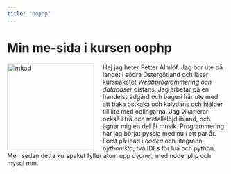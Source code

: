 ```yaml
---
title: "oophp"
...
```

Min me-sida i kursen oophp
=========================

<img src="img/me0.jpg" alt="mitad" style="width:200px; float:left; padding-right:20px;"/>

Hej jag heter Petter Almlöf. Jag bor ute på landet i södra Östergötland och läser kurspaketet *Webbprogrammering och databaser* distans. Jag arbetar på en handelsträdgård och bageri här ute med att baka ostkaka och kalvdans och hjälper till lite med odlingarna. Jag vikarierar också i trä och metallslöjd ibland, och ägnar mig en del åt musik. Programmering har jag börjat pyssla med nu i ett par år. Först på ipad i *codea* och litegrann *pythonista*, två IDEs för lua och python. Men sedan detta kurspaket fyller atom upp dygnet, med node, php och mysql mm.
